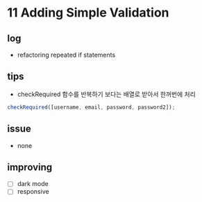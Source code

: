 # 11 Adding Simple Validation

## log

- refactoring repeated if statements

## tips

- checkRequired 함수를 반복하기 보다는 배열로 받아서 한꺼번에 처리

```javascript
checkRequired([username, email, password, password2]);
```

## issue

- none

## improving

- [ ] dark mode
- [ ] responsive
